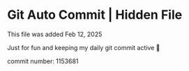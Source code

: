# Git Auto Commit | Hidden File

This file was added Feb 12, 2025

Just for fun and keeping my daily git commit active 🤪

commit number: 1153681
